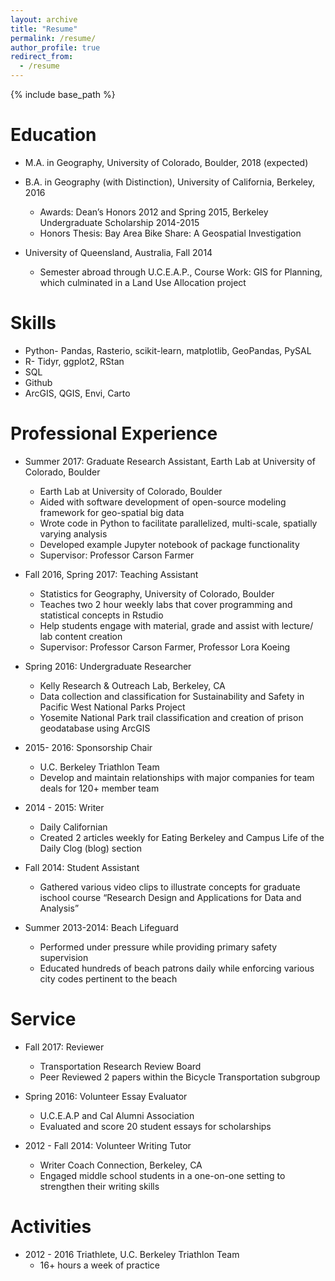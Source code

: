 ```yaml
---
layout: archive
title: "Resume"
permalink: /resume/
author_profile: true
redirect_from:
  - /resume
---
```


{% include base_path %}

Education
======
* M.A. in Geography, University of Colorado, Boulder, 2018 (expected)

* B.A. in Geography (with Distinction), University of California, Berkeley, 2016
  * Awards: Dean’s Honors 2012 and Spring 2015, Berkeley Undergraduate Scholarship 2014-2015
  * Honors Thesis: Bay Area Bike Share: A Geospatial Investigation

* University of Queensland, Australia, Fall 2014
  * Semester abroad through U.C.E.A.P., Course Work:  GIS for Planning, which culminated in a Land Use
    Allocation project

Skills
======
* Python- Pandas, Rasterio, scikit-learn, matplotlib, GeoPandas, PySAL
* R- Tidyr, ggplot2, RStan
* SQL
* Github
* ArcGIS, QGIS, Envi, Carto

Professional Experience
======
* Summer 2017: Graduate Research Assistant, Earth Lab at University of Colorado, Boulder
  * Earth Lab at University of Colorado, Boulder
  * Aided with software development of open-source modeling framework for geo-spatial big data
  * Wrote code in Python to facilitate parallelized, multi-scale, spatially varying analysis
  * Developed example Jupyter notebook of package functionality
  * Supervisor: Professor Carson Farmer

* Fall 2016, Spring 2017: Teaching Assistant
  * Statistics for Geography, University of Colorado, Boulder
  * Teaches two 2 hour weekly labs that cover programming and statistical concepts in Rstudio
  * Help students engage with material, grade and assist with lecture/ lab content creation
  * Supervisor: Professor Carson Farmer, Professor Lora Koeing  

* Spring 2016: Undergraduate Researcher
    * Kelly Research & Outreach Lab, Berkeley, CA  
    * Data collection and classification for Sustainability and Safety in Pacific West National Parks Project
    * Yosemite National Park trail classification and creation of prison geodatabase using ArcGIS

* 2015- 2016: Sponsorship Chair
  * U.C. Berkeley Triathlon Team
  * Develop and maintain relationships with major companies for team deals for 120+ member team

* 2014 - 2015: Writer
  * Daily Californian
  * Created 2 articles weekly for Eating Berkeley and Campus Life of the Daily Clog (blog) section

* Fall 2014: Student Assistant
  * Gathered various video clips to illustrate concepts for graduate ischool course “Research Design and
    Applications for Data and Analysis”

* Summer 2013-2014: Beach Lifeguard
  * Performed under pressure while providing primary safety supervision
  * Educated hundreds of beach patrons daily while enforcing various city codes pertinent to the beach

Service
======
* Fall 2017: Reviewer
  * Transportation Research Review Board
  * Peer Reviewed 2 papers within the Bicycle Transportation subgroup

* Spring 2016: Volunteer Essay Evaluator
  * U.C.E.A.P and Cal Alumni Association
  * Evaluated and score 20 student essays for scholarships

* 2012 - Fall 2014: Volunteer Writing Tutor
  * Writer Coach Connection, Berkeley, CA
  * Engaged middle school students in a one-on-one setting to strengthen their writing skills

Activities
======
* 2012 - 2016 Triathlete, U.C. Berkeley Triathlon Team  		                    
  * 16+ hours a week of practice
